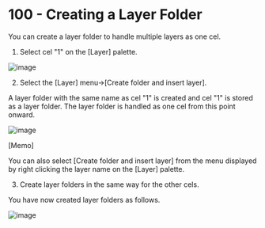 # 100 - Creating a Layer Folder

You can create a layer folder to handle multiple layers as one cel.

1. Select cel "1" on the [Layer] palette.

![image](https://github.com/vanHeemstraSystems/clip-studio-paint/assets/1499433/7de0c514-7e81-458b-b839-0a3d9bc2360c)

2. Select the [Layer] menu→[Create folder and insert layer].

A layer folder with the same name as cel "1" is created and cel "1" is stored as a layer folder. The layer folder is handled as one cel from this point onward.

![image](https://github.com/vanHeemstraSystems/clip-studio-paint/assets/1499433/723bf402-88ca-4a91-819a-3aeef8db5e7f)

[Memo]

You can also select [Create folder and insert layer] from the menu displayed by right clicking the layer name on the [Layer] palette.

3. Create layer folders in the same way for the other cels.

You have now created layer folders as follows.

![image](https://github.com/vanHeemstraSystems/clip-studio-paint/assets/1499433/8b09559d-6190-4d45-8245-056d7d35bd03)
